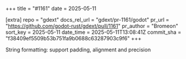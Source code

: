 +++
title = "#1161"
date = 2025-05-11

[extra]
repo = "gdext"
docs_rel_url = "gdext/pr-1161/godot"
pr_url = "https://github.com/godot-rust/gdext/pull/1161"
pr_author = "Bromeon"
sort_key = 2025-05-11
date_time = 2025-05-11T13:08:41Z
commit_sha = "f38409ef5509b53b751fa9b0688c63287903c9f6"
+++

String formatting: support padding, alignment and precision

